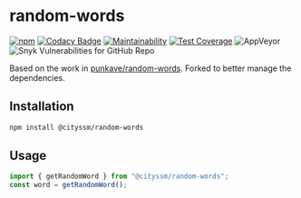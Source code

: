 # random-words

[![npm](https://img.shields.io/npm/v/@cityssm/random-words)](https://www.npmjs.com/package/@cityssm/random-words) [![Codacy Badge](https://img.shields.io/codacy/grade/11de7934f50041ef848dd81563ec8595)](https://www.codacy.com/gh/cityssm/random-words/dashboard) [![Maintainability](https://img.shields.io/codeclimate/maintainability/cityssm/random-words)](https://codeclimate.com/github/cityssm/random-words/maintainability) [![Test Coverage](https://img.shields.io/codeclimate/coverage/cityssm/random-words)](https://codeclimate.com/github/cityssm/random-words/test_coverage) ![AppVeyor](https://img.shields.io/appveyor/build/dangowans/random-words) ![Snyk Vulnerabilities for GitHub Repo](https://img.shields.io/snyk/vulnerabilities/github/cityssm/random-words)

Based on the work in [punkave/random-words](https://github.com/punkave/random-words).
Forked to better manage the dependencies.

## Installation

```bash
npm install @cityssm/random-words
```

## Usage

```javascript
import { getRandomWord } from "@cityssm/random-words";
const word = getRandomWord();
```
